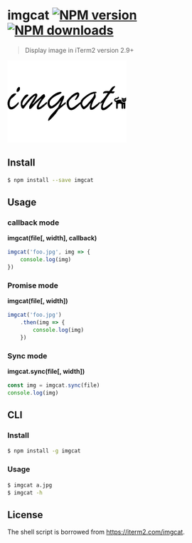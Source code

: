 # imgcat [![NPM version](https://img.shields.io/npm/v/imgcat.svg)](https://npmjs.com/package/imgcat) [![NPM downloads](https://img.shields.io/npm/dm/imgcat.svg)](https://npmjs.com/package/imgcat)

> Display image in iTerm2 version 2.9+

![imgcat](/media/imgcat.png)

## Install

```bash
$ npm install --save imgcat
```

## Usage

### callback mode

**imgcat(file[, width], callback)**

```js
imgcat('foo.jpg', img => {
	console.log(img)
})
```

### Promise mode

**imgcat(file[, width])**

```js
imgcat('foo.jpg')
	.then(img => {
		console.log(img)
	})
```

### Sync mode

**imgcat.sync(file[, width])**

```js
const img = imgcat.sync(file)
console.log(img)
```

## CLI

### Install

```bash
$ npm install -g imgcat
```

### Usage

```bash
$ imgcat a.jpg
$ imgcat -h
```

## License

The shell script is borrowed from https://iterm2.com/imgcat.
